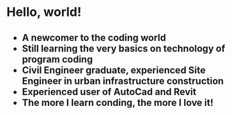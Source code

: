 <h1>
Hello, world!
</h1>
<h2>
<ul>
    <li>A newcomer to the coding world</li>
    <li>Still learning the very basics on technology of program coding</li>
    <li>Civil Engineer graduate, experienced Site Engineer in urban infrastructure construction</li>
    <li>Experienced user of AutoCad and Revit</li>
    <strong>
    <li>The more I learn conding, the more I love it!</li>
    </strong>
</ul>
</h2>
    


<!--
**MardorInc/MardorInc** is a ✨ _special_ ✨ repository because its `README.md` (this file) appears on your GitHub profile.

Here are some ideas to get you started:

- 🔭 I’m currently working on ...
- 🌱 I’m currently learning ...
- 👯 I’m looking to collaborate on ...
- 🤔 I’m looking for help with ...
- 💬 Ask me about ...
- 📫 How to reach me: ...
- 😄 Pronouns: ...
- ⚡ Fun fact: ...
-->
